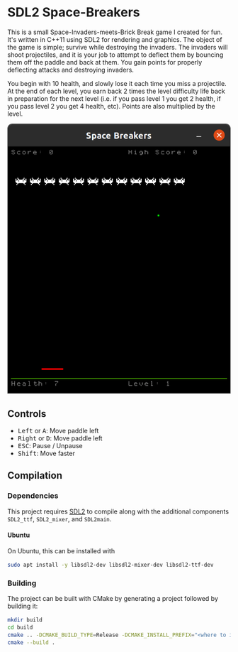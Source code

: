 # SDL2 Space-Breakers

This is a small Space-Invaders-meets-Brick Break game I created for fun.
It's written in C++11 using SDL2 for rendering and graphics.  The object of the
game is simple; survive while destroying the invaders. The invaders will shoot
projectiles, and it is your job to attempt to deflect them by bouncing them off
the paddle and back at them. You gain points for properly deflecting attacks and
destroying invaders.

You begin with 10 health, and slowly lose it each time you miss a projectile.
At the end of each level, you earn back 2 times the level difficulty life back
in preparation for the next level (i.e. if you pass level 1 you get 2 health,
if you pass level 2 you get 4 health, etc).
Points are also multiplied by the level.

![Preview](docs/preview.png)

## Controls

* <kbd>Left</kbd> or <kbd>A</kbd>: Move paddle left
* <kbd>Right</kbd> or <kbd>D</kbd>: Move paddle left
* <kbd>ESC</kbd>: Pause / Unpause
* <kbd>Shift</kbd>: Move faster

## Compilation

### Dependencies

This project requires [SDL2](https://www.libsdl.org/) to compile along with the
additional components `SDL2_ttf`, `SDL2_mixer`, and `SDL2main`.

#### Ubuntu

On Ubuntu, this can be installed with

```bash
sudo apt install -y libsdl2-dev libsdl2-mixer-dev libsdl2-ttf-dev
```

### Building

The project can be built with CMake by generating a project followed by building
it:

```bash
mkdir build
cd build
cmake .. -DCMAKE_BUILD_TYPE=Release -DCMAKE_INSTALL_PREFIX="<where to install>"
cmake --build .
```
